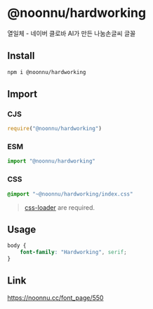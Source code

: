 # @noonnu/hardworking
열일체 - 네이버 클로바 AI가 만든 나눔손글씨 글꼴

## Install
```sh
npm i @noonnu/hardworking
```
## Import
### CJS
```js
require("@noonnu/hardworking")
```
### ESM
```js
import "@noonnu/hardworking"
```
### CSS 
```css
@import "~@noonnu/hardworking/index.css"
```
> [css-loader](https://github.com/webpack-contrib/css-loader) are required.

## Usage
```css
body {
    font-family: "Hardworking", serif;
}
```

## Link
https://noonnu.cc/font_page/550
